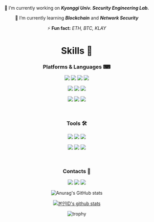 

<!--
**beenee010/beenee010** is a ✨ _special_ ✨ repository because its `README.md` (this file) appears on your GitHub profile.

Here are some ideas to get you started:

- 🔭 I’m currently working on ...
- 🌱 I’m currently learning ...
- 👯 I’m looking to collaborate on ...
- 🤔 I’m looking for help with ...
- 💬 Ask me about ...
- 📫 How to reach me: ...
- 😄 Pronouns: ...
- ⚡ Fun fact: ...
-->
<!-- 🔭 I’m currently working on _**Kyonggi Univ. Security Engineering Lab.**_

🌱 I’m currently learning _**Blockchain**_ and _**Network Security**_

⚡ **Fun fact:** _ETH, BTC, KLAY_ -->

<div align=center>
  
  🔭 I’m currently working on _**Kyonggi Univ. Security Engineering Lab.**_

🌱 I’m currently learning _**Blockchain**_ and _**Network Security**_

⚡ **Fun fact:** _ETH, BTC, KLAY_
  <br>
  
<h1>Skills 💪</h1>
  
### Platforms & Languages  ⌨
  

<a href="#" target="_blank"><img src="https://img.shields.io/badge/JAVA-007396?style=for-the-badge&logo=java&logoColor=FFFFFF"/></a>
<a href="#" target="_blank"><img src="https://img.shields.io/badge/Python-3776AB?style=for-the-badge&logo=python&logoColor=FFFFFF"/></a>
<a href="#" target="_blank"><img src="https://img.shields.io/badge/Go-00ADD8?style=for-the-badge&logo=go&logoColor=FFFFFF"/></a>
<a href="#" target="_blank"><img src="https://img.shields.io/badge/JavaScript-F7DF1E?style=for-the-badge&logo=javascript&logoColor=FFFFFF"/></a>

<a href="#" target="_blank"><img src="https://img.shields.io/badge/React-61DAFB?style=for-the-badge&logo=react&logoColor=FFFFFF"/></a>
<a href="#" target="_blank"><img src="https://img.shields.io/badge/AWS-232F3E?style=for-the-badge&logo=amazon aws&logoColor=FFFFFF"/></a>
<a href="#" target="_blank"><img src="https://img.shields.io/badge/Web3-F16822?style=for-the-badge&logo=web3.js&logoColor=FFFFFF"/></a>

<a href="#" target="_blank"><img src="https://img.shields.io/badge/Solidity-363636?style=for-the-badge&logo=solidity&logoColor=FFFFFF"/></a>
<a href="#" target="_blank"><img src="https://img.shields.io/badge/Ethereum-3C3C3D?style=for-the-badge&logo=ethereum&logoColor=FFFFFF"/></a>
<a href="#" target="_blank"><img src="https://img.shields.io/badge/Hyperleger-2F3134?style=for-the-badge&logo=hyperledger&logoColor=FFFFFF"/></a>

<br>

### Tools 🛠
<a href="#" target="_blank"><img src="https://img.shields.io/badge/Notion-000000?style=for-the-badge&logo=notion&logoColor=FFFFFF"/></a>
<a href="#" target="_blank"><img src="https://img.shields.io/badge/Git-F05032?style=for-the-badge&logo=git&logoColor=FFFFFF"/></a>
<a href="#" target="_blank"><img src="https://img.shields.io/badge/Django-092E20?style=for-the-badge&logo=django&logoColor=FFFFFF"/></a>


<a href="#" target="_blank"><img src="https://img.shields.io/badge/IPFS-65C2CB?style=for-the-badge&logo=ipfs&logoColor=FFFFFF"/></a>
<a href="#" target="_blank"><img src="https://img.shields.io/badge/MySQL-4479A1?style=for-the-badge&logo=mysql&logoColor=FFFFFF"/></a>
<a href="#" target="_blank"><img src="https://img.shields.io/badge/Tomcat-F8DC75?style=for-the-badge&logo=apache tomcat&logoColor=FFFFFF"/></a>

<br>

### Contacts 🤝

<a href="https://www.instagram.com/vy__k__/" target="_blank"><img src="https://img.shields.io/badge/vy__k__-E4405F?style=for-the-badge&logo=instagram&logoColor=FFFFFF"/></a>
<a href="mailto:vinvin010@kyonggi.ac.kr" target="_blank"><img src="https://img.shields.io/badge/vinvin010@kyonggi.ac.kr-EA4335?style=for-the-badge&logo=gmail&logoColor=FFFFFF"/></a>
<a href="https://sites.google.com/view/ksel" target="_blank"><img src="https://img.shields.io/badge/NSELab-00BAFF?style=for-the-badge&logo=gmail&logoColor=FFFFFF"/></a>

![Anurag's GitHub stats](https://github-readme-stats.vercel.app/api?username=beenee010&show_icons=true&theme=react)
  
[![본인ID's github stats](https://github-readme-stats.vercel.app/api/top-langs/?username=beenee010&show_icons=true&hide_border=true&title_color=004386&icon_color=004386&layout=compact)](https://github.com/beenee010)

![trophy](https://github-profile-trophy.vercel.app/?username=beenee010)
  
</div>

